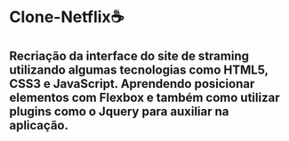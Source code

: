 # Clone-Netflix:coffee:



## Recriação da interface do site de straming utilizando algumas tecnologias como HTML5, CSS3 e JavaScript. Aprendendo posicionar elementos com Flexbox e também como utilizar plugins como o Jquery para auxiliar na aplicação.

